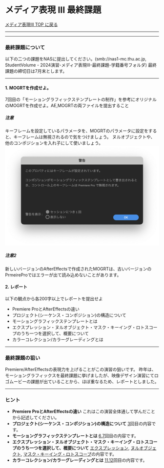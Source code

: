 # メディア表現 III 最終課題

[メディア表現III TOP に戻る](./index.md)

---


---
### 最終課題について
以下の二つの課題をNASに提出してください。(smb://nas1-mc.thu.ac.jp, StudentVolume - 2024演習-メディア表現III-最終課題-学籍番号フォルダ)
最終課題の締切日は7月末とします。

---
#### 1. MOGRTを作成せよ。
7回目の「モーショングラフィックステンプレートの制作」を参考にオリジナルのMOGRTを作成せよ。AE,MOGRTの両ファイルを提出すること

##### 注意
キーフレームを設定しているパラメータを、MOGRTのパラメータに設定をすると、キーフレームは無視されるので気をつけましょう。
ヌルオブジェクトや、他のコンポジションを入れ子にして使いましょう。
![](./img/mogrt_parameter_keyframe.png)

##### 注意2
新しいバージョンのAfterEffectsで作成されたMOGRTは、古いバージョンのPrmeireProではエラーが出て読み込めないことがあります。
　
#### 2. レポート
以下の観点から各200字以上でレポートを提出せよ
- Premiere ProとAfterEffectsの違い
- プロジェクト(シーケンス・コンポジション)の構造について
- モーショングラフィックステンプレートとは
- エクスプレッション・ヌルオブジェクト・マスク・キーイング・ロトスコープのうち一つを選択して、概要について
- カラーコレクション/カラーグレーディングとは

---
### 最終課題の狙い
Premiere/AfterEffectsの表現力を上げることがこの演習の狙いです。
昨年は、モーショングラフィックスを最終課題に挙げましたが、映像デザイン演習にてロゴムービーの課題が出ていることから、ほぼ重なるため、レポートとしました。

---
### ヒント
- **Premiere ProとAfterEffectsの違い** これはこの演習全体通して学んだことから記述してください。
- **プロジェクト(シーケンス・コンポジション)の構造について** [3](./mr3_03.md)回目の内容です。
- **モーショングラフィックステンプレートとは** [6](./mr3_06.md),[7](./mr3_07.md)回目の内容です。
- **エクスプレッション・ヌルオブジェクト・マスク・キーイング・ロトスコープのうち一つを選択して、概要について** [エクスプレッション](./mr3_08.md), [ヌルオブジェクト](./mr3_09.md), [マスク・キーイング・ロトスコープ](./mr3_13.md)の内容です。
- **カラーコレクション/カラーグレーディングとは** [11](./mr3_11.md),[12](./mr3_12.md)回目の内容です。
